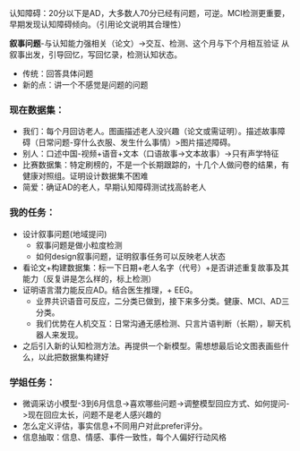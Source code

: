 认知障碍：20分以下是AD，大多数人70分已经有问题，可逆。MCI检测更重要，早期发现认知障碍倾向。（引用论文说明其合理性）

**叙事问题**-与认知能力强相关（论文）->交互、检测、这个月与下个月相互验证
从叙事出发，引导回忆，写回忆录，检测认知状态。
- 传统：回答具体问题
- 新的点：讲一个不感觉是问题的问题

### 现在数据集：
- 我们：每个月回访老人。图画描述老人没兴趣（论文或需证明）。描述故事障碍（日常问题-穿什么衣服、发生什么事情）>图片描述障碍。
- 别人：口述中国-视频+语音+文本（口语故事->文本故事）->只有声学特征
- 比赛数据集：特定刷榜的，不是一个长期跟踪的，十几个人做问卷的结果，有健康对照组。证明设计数据集不困难
- 简爱：确证AD的老人，早期认知障碍测试找高龄老人



### 我的任务：
- 设计叙事问题(地域提问)
    - 叙事问题是做小粒度检测
    - 如何design叙事问题，证明叙事任务可以反映老人状态
- 看论文+构建数据集：标一下日期+老人名字（代号）+是否讲述重复故事及其能力（反复讲是怎么样的，标上检测）
- 证明语言潜力能反应AD。结合医生推理，+ EEG。
    - 业界共识语音可反应，二分类已做到，接下来多分类。健康、MCI、AD三分类。
    - 我们优势在人机交互：日常沟通无感检测、只言片语判断（长期），聊天机器人来发现。
- 之后引入新的认知检测方法。再提供一个新模型。需想想最后论文图表画些什么，以此把数据集构建好



### 学姐任务：
- 微调采访小模型-3到6月信息->喜欢哪些问题->调整模型回应方式、如何提问->现在回应太长，问题不是老人感兴趣的
- 怎么定义评估，事实信息+不同用户对此prefer评分。
- 信息抽取：信息、情感、事件一致性，每个人偏好行动风格
